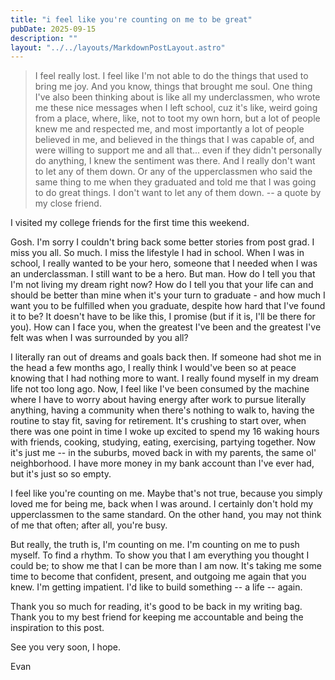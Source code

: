 ```yaml
---
title: "i feel like you're counting on me to be great"
pubDate: 2025-09-15
description: ""
layout: "../../layouts/MarkdownPostLayout.astro"
---
```


> I feel really lost. I feel like I'm not able to do the things that used to bring me joy. And you know, things that brought me soul. One thing I've also been thinking about is like all my underclassmen, who wrote me these nice messages when I left school, cuz it's like, weird going from a place, where, like, not to toot my own horn, but a lot of people knew me and respected me, and most importantly a lot of people believed in me, and believed in the things that I was capable of, and were willing to support me and all that... even if they didn't personally do anything, I knew the sentiment was there. And I really don't want to let any of them down. Or any of the upperclassmen who said the same thing to me when they graduated and told me that I was going to do great things. I don't want to let any of them down.
> -- a quote by my close friend.

I visited my college friends for the first time this weekend.

Gosh. I'm sorry I couldn't bring back some better stories from post grad. I miss you all. So much. I miss the lifestyle I had in school. When I was in school, I really wanted to be your hero, someone that I needed when I was an underclassman. I still want to be a hero. But man. How do I tell you that I'm not living my dream right now? How do I tell you that your life can and should be better than mine when it's your turn to graduate - and how much I want you to be fulfilled when you graduate, despite how hard that I've found it to be? It doesn't have to be like this, I promise (but if it is, I'll be there for you). How can I face you, when the greatest I've been and the greatest I've felt was when I was surrounded by you all?

I literally ran out of dreams and goals back then. If someone had shot me in the head a few months ago, I really think I would've been so at peace knowing that I had nothing more to want. I really found myself in my dream life not too long ago. Now, I feel like I've been consumed by the machine where I have to worry about having energy after work to pursue literally anything, having a community when there's nothing to walk to, having the routine to stay fit, saving for retirement. It's crushing to start over, when there was one point in time I woke up excited to spend my 16 waking hours with friends, cooking, studying, eating, exercising, partying together. Now it's just me -- in the suburbs, moved back in with my parents, the same ol' neighborhood. I have more money in my bank account than I've ever had, but it's just so so empty.

I feel like you're counting on me. Maybe that's not true, because you simply loved me for being me, back when I was around. I certainly don't hold my upperclassmen to the same standard. On the other hand, you may not think of me that often; after all, you're busy.

But really, the truth is, I'm counting on me. I'm counting on me to push myself. To find a rhythm. To show you that I am everything you thought I could be; to show me that I can be more than I am now. It's taking me some time to become that confident, present, and outgoing me again that you knew. I'm getting impatient. I'd like to build something -- a life -- again.

Thank you so much for reading, it's good to be back in my writing bag. Thank you to my best friend for keeping me accountable and being the inspiration to this post.

See you very soon, I hope.

Evan
